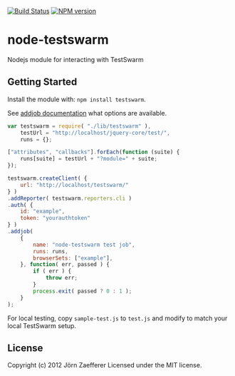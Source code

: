 [![Build Status](https://secure.travis-ci.org/jzaefferer/node-testswarm.png)](http://travis-ci.org/jzaefferer/node-testswarm) [![NPM version](https://badge.fury.io/js/testswarm.png)](http://badge.fury.io/js/testswarm)

# node-testswarm

Nodejs module for interacting with TestSwarm

## Getting Started
Install the module with: `npm install testswarm`.

See [addjob documentation](lib/testswarm.js#L179) what options are available.

```javascript
var testswarm = require( "./lib/testswarm" ),
	testUrl = "http://localhost/jquery-core/test/",
	runs = {};

["attributes", "callbacks"].forEach(function (suite) {
	runs[suite] = testUrl + "?module=" + suite;
});

testswarm.createClient( {
	url: "http://localhost/testswarm/"
} )
.addReporter( testswarm.reporters.cli )
.auth( {
	id: "example",
	token: "yourauthtoken"
} )
.addjob(
	{
		name: "node-testswarm test job",
		runs: runs,
		browserSets: ["example"],
	}, function( err, passed ) {
		if ( err ) {
			throw err;
		}
		process.exit( passed ? 0 : 1 );
	}
);
```

For local testing, copy `sample-test.js` to `test.js` and modify to match your local TestSwarm setup.

## License
Copyright (c) 2012 Jörn Zaefferer
Licensed under the MIT license.
